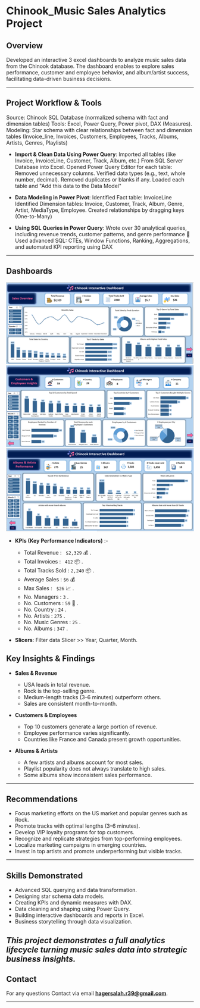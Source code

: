 # Chinook_Music Sales Analytics Project

## Overview
Developed an interactive 3 excel dashboards to analyze music sales data from the Chinook database. The dashboard enables to explore sales performance, customer and employee behavior, and album/artist success, facilitating data-driven business decisions.


---

## Project Workflow & Tools

Source: Chinook SQL Database (normalized schema with fact and dimension tables)
Tools: Excel, Power Query, Power pivot, DAX (Measures).
Modeling: Star schema with clear relationships between fact and dimension tables (Invoice_line, Invoices, Customers, Employees, Tracks, Albums, Artists, Genres, Playlists)

- **Import & Clean Data Using Power Query**:
Imported all tables (like Invoice, InvoiceLine, Customer, Track, Album, etc.) From SQL Server Database into Excel.
Opened Power Query Editor for each table:
Removed unnecessary columns.
Verified data types (e.g., text, whole number, decimal).
Removed duplicates or blanks if any.
Loaded each table and "Add this data to the Data Model"

- **Data Modeling in Power Pivot**: 
Identified Fact table: InvoiceLine
Identified Dimension tables: Invoice, Customer, Track, Album, Genre, Artist, MediaType, Employee.
Created relationships by dragging keys (One-to-Many)

- **Using SQL Queries in Power Query**: Wrote over 30 analytical queries, including revenue trends, customer patterns, and genre performance
🧠 Used advanced SQL: CTEs, Window Functions, Ranking, Aggregations, and automated KPI reporting using DAX 
---
## Dashboards

![Dashboard Screenshot](https://github.com/HagerSalahRamadan/Chinook_Music-Sales-Analytics-Project/blob/main/1.Sales%20Overview.PNG)
![Dashboard Screenshot](https://github.com/HagerSalahRamadan/Chinook_Music-Sales-Analytics-Project/blob/main/2.Customers%20%26%20Employees%20Insights.PNG)
![Dashboard Screenshot](https://github.com/HagerSalahRamadan/Chinook_Music-Sales-Analytics-Project/blob/main/3.Albums%20%26%20Artists%20Performance.PNG)

- **KPIs (Key Performance Indicators)** :-

   - Total Revenue : ` $2,329` 💰 . 
   - Total Invoices : ` 412` 📦  .
   - Total Tracks Sold : ` 2,240 ` 📦  .
   - Average Sales : `$6` 💰 
   - Max Sales : ` $26` 📈 . 
   - No. Managers : `3`  . 
   - No. Customers : ` 59 ` 👥 . 
  - No. Country : `24` . 
   - No. Artists : `275`  .
   - No. Music Genres : `25`  .
   - No. Albums : `347`  .

   
- **Slicers**: Filter data Slicer >> Year, Quarter, Month.

## Key Insights & Findings

- **Sales & Revenue**
  - USA leads in total revenue.
  - Rock is the top-selling genre.
  - Medium-length tracks (3–6 minutes) outperform others.
  - Sales are consistent month-to-month.

- **Customers & Employees**
  - Top 10 customers generate a large portion of revenue.
  - Employee performance varies significantly.
  - Countries like France and Canada present growth opportunities.

- **Albums & Artists**
  - A few artists and albums account for most sales.
  - Playlist popularity does not always translate to high sales.
  - Some albums show inconsistent sales performance.

---

## Recommendations

- Focus marketing efforts on the US market and popular genres such as Rock.
- Promote tracks with optimal lengths (3–6 minutes).
- Develop VIP loyalty programs for top customers.
- Recognize and replicate strategies from top-performing employees.
- Localize marketing campaigns in emerging countries.
- Invest in top artists and promote underperforming but visible tracks.
---

## Skills Demonstrated

- Advanced SQL querying and data transformation.
- Designing star schema data models.
- Creating KPIs and dynamic measures with DAX.
- Data cleaning and shaping using Power Query.
- Building interactive dashboards and reports in Excel.
- Business storytelling through data visualization.

*This project demonstrates a full analytics lifecycle turning music sales data into strategic business insights.*
---

## Contact
For any questions Contact via email **hagersalah.r39@gmail.com**.



---



